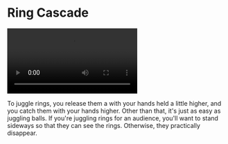# Ring Cascade

![RingCascade](/videos/mp4/ringcascade.mp4)

To juggle rings, you release them a with your hands held a little higher, and you catch them with your hands higher. Other than that, it's just as easy as juggling balls. If you're juggling rings for an audience, you'll want to stand sideways so that they can see the rings. Otherwise, they practically disappear.

